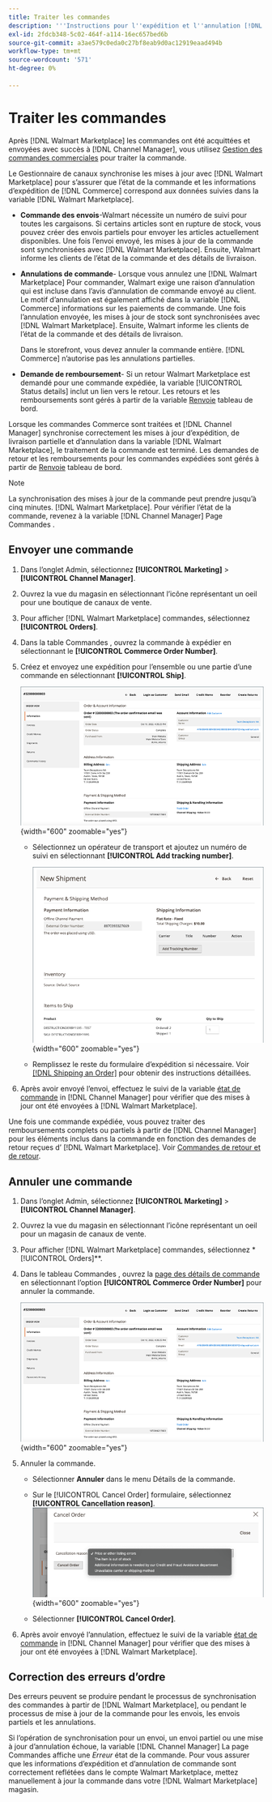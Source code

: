 ```yaml
---
title: Traiter les commandes
description: '''Instructions pour l''expédition et l''annulation [!DNL Walmart Marketplace] commandes d’Adobe Commerce et de Magento Open Source."'
exl-id: 2fdcb348-5c02-464f-a114-16ec657bed6b
source-git-commit: a3ae579c0eda0c27bf8eab9d0ac12919eaad494b
workflow-type: tm+mt
source-wordcount: '571'
ht-degree: 0%

---
```


# Traiter les commandes

Après [!DNL Walmart Marketplace] les commandes ont été acquittées et envoyées avec succès à [!DNL Channel Manager], vous utilisez [Gestion des commandes commerciales](https://experienceleague.adobe.com/docs/commerce-admin/stores-sales/order-management/orders/orders.html#orders-workspace) pour traiter la commande.

Le Gestionnaire de canaux synchronise les mises à jour avec [!DNL Walmart Marketplace] pour s’assurer que l’état de la commande et les informations d’expédition de [!DNL Commerce] correspond aux données suivies dans la variable [!DNL Walmart Marketplace].

* **Commande des envois**-Walmart nécessite un numéro de suivi pour toutes les cargaisons. Si certains articles sont en rupture de stock, vous pouvez créer des envois partiels pour envoyer les articles actuellement disponibles. Une fois l’envoi envoyé, les mises à jour de la commande sont synchronisées avec [!DNL Walmart Marketplace]. Ensuite, Walmart informe les clients de l’état de la commande et des détails de livraison.

* **Annulations de commande**- Lorsque vous annulez une [!DNL Walmart Marketplace] Pour commander, Walmart exige une raison d’annulation qui est incluse dans l’avis d’annulation de commande envoyé au client. Le motif d’annulation est également affiché dans la variable [!DNL Commerce] informations sur les paiements de commande. Une fois l’annulation envoyée, les mises à jour de stock sont synchronisées avec [!DNL Walmart Marketplace]. Ensuite, Walmart informe les clients de l’état de la commande et des détails de livraison.

   Dans le storefront, vous devez annuler la commande entière. [!DNL Commerce] n’autorise pas les annulations partielles.

* **Demande de remboursement**- Si un retour Walmart Marketplace est demandé pour une commande expédiée, la variable [!UICONTROL Status details] inclut un lien vers le retour. Les retours et les remboursements sont gérés à partir de la variable [Renvoie](return-refund-orders.md) tableau de bord.

Lorsque les commandes Commerce sont traitées et [!DNL Channel Manager] synchronise correctement les mises à jour d’expédition, de livraison partielle et d’annulation dans la variable [!DNL Walmart Marketplace], le traitement de la commande est terminé. Les demandes de retour et les remboursements pour les commandes expédiées sont gérés à partir de [Renvoie](return-refund-orders.md) tableau de bord.

>[!NOTE]
>
> La synchronisation des mises à jour de la commande peut prendre jusqu’à cinq minutes. [!DNL Walmart Marketplace]. Pour vérifier l’état de la commande, revenez à la variable [!DNL Channel Manager] Page Commandes .

## Envoyer une commande

1. Dans l’onglet Admin, sélectionnez **[!UICONTROL Marketing]** > **[!UICONTROL Channel Manager]**.

1. Ouvrez la vue du magasin en sélectionnant l’icône représentant un oeil pour une boutique de canaux de vente.

1. Pour afficher [!DNL Walmart Marketplace] commandes, sélectionnez **[!UICONTROL Orders]**.

1. Dans la table Commandes , ouvrez la commande à expédier en sélectionnant le **[!UICONTROL Commerce Order Number]**.

1. Créez et envoyez une expédition pour l’ensemble ou une partie d’une commande en sélectionnant **[!UICONTROL Ship]**.

   ![Affichage des détails d’une commande Commerce pour une [!DNL Walmart Marketplace] order](assets/order-detail-with-external-order-id.png){width="600" zoomable="yes"}

   * Sélectionnez un opérateur de transport et ajoutez un numéro de suivi en sélectionnant **[!UICONTROL Add tracking number]**.

      ![Affichage des détails d’une commande Commerce pour une [!DNL Walmart Marketplace] order](assets/order-shipment-add-tracking-number.png){width="600" zoomable="yes"}

   * Remplissez le reste du formulaire d’expédition si nécessaire. Voir [[!DNL Shipping an Order]](https://experienceleague.adobe.com/docs/commerce-admin/stores-sales/order-management/orders/order-ship.html) pour obtenir des instructions détaillées.

1. Après avoir envoyé l’envoi, effectuez le suivi de la variable [état de commande](manage-orders.md#about-order-status) in [!DNL Channel Manager] pour vérifier que des mises à jour ont été envoyées à [!DNL Walmart Marketplace].

Une fois une commande expédiée, vous pouvez traiter des remboursements complets ou partiels à partir de [!DNL Channel Manager] pour les éléments inclus dans la commande en fonction des demandes de retour reçues d’ [!DNL Walmart Marketplace]. Voir [Commandes de retour et de retour](return-refund-orders.md).

## Annuler une commande

1. Dans l’onglet Admin, sélectionnez **[!UICONTROL Marketing]** > **[!UICONTROL Channel Manager]**.

1. Ouvrez la vue du magasin en sélectionnant l’icône représentant un oeil pour un magasin de canaux de vente.

1. Pour afficher [!DNL Walmart Marketplace] commandes, sélectionnez *[!UICONTROL Orders]**.

1. Dans le tableau Commandes , ouvrez la [page des détails de commande](manage-orders.md#view-order-detail) en sélectionnant l’option **[!UICONTROL Commerce Order Number]** pour annuler la commande.

   ![Affichage des détails d’une commande Commerce pour une[!DNL Walmart Marketplace]order](assets/order-detail-with-external-order-id.png){width="600" zoomable="yes"}

1. Annuler la commande.

   * Sélectionner **Annuler** dans le menu Détails de la commande.

   * Sur le [!UICONTROL Cancel Order] formulaire, sélectionnez **[!UICONTROL Cancellation reason]**.
   ![Affichage des détails d’une commande Commerce pour une [!DNL Walmart Marketplace] order](assets/cancel-order-reason-selector.png){width="600" zoomable="yes"}

   * Sélectionner **[!UICONTROL Cancel Order]**.


1. Après avoir envoyé l’annulation, effectuez le suivi de la variable [état de commande](manage-orders.md#about-order-status) in [!DNL Channel Manager] pour vérifier que des mises à jour ont été envoyées à [!DNL Walmart Marketplace].

## Correction des erreurs d’ordre

Des erreurs peuvent se produire pendant le processus de synchronisation des commandes à partir de [!DNL Walmart Marketplace], ou pendant le processus de mise à jour de la commande pour les envois, les envois partiels et les annulations.

Si l’opération de synchronisation pour un envoi, un envoi partiel ou une mise à jour d’annulation échoue, la variable [!DNL Channel Manager] La page Commandes affiche une _Erreur_ état de la commande. Pour vous assurer que les informations d’expédition et d’annulation de commande sont correctement reflétées dans le compte Walmart Marketplace, mettez manuellement à jour la commande dans votre [!DNL Walmart Marketplace] magasin.


